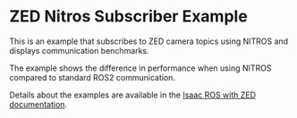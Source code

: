 # ZED Nitros Subscriber Example

This is an example that subscribes to ZED camera topics using NITROS and displays communication benchmarks.

The example shows the difference in performance when using NITROS compared to standard ROS2 communication.

Details about the examples are available in the [Isaac ROS with ZED documentation](https://docs.stereolabs.com/isaac-ros).
